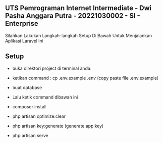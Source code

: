 ## UTS Pemrograman Internet Intermediate - Dwi Pasha Anggara Putra - 20221030002 - SI - Enterprise

Silahkan Lakukan Langkah-langkah Setup Di Bawah Untuk Menjalankan Aplikasi Laravel Ini 

## Setup

- buka direktori project di terminal anda.
- ketikan command : cp .env.example .env (copy paste file .env.example)
- buat database
- Lalu ketik command dibawah ini

- composer install
- php artisan optimize:clear
- php artisan key:generate (generate app key)
- php artisan serve